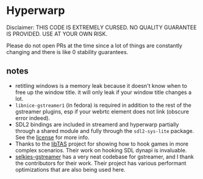 # Hyperwarp
Disclaimer: THIS CODE IS EXTREMELY CURSED. NO QUALITY GUARANTEE IS PROVIDED. USE AT YOUR OWN RISK.

Please do not open PRs at the time since a lot of things are constantly changing and there is like 0 stability guarantees.

## notes
* retitling windows is a memory leak because it doesn't know when to free up the window title. it will only leak if your window title changes a lot.
* `libnice-gstreamer1` (in fedora) is required in addition to the rest of the gstreamer plugins, esp if your webrtc element does not link (obscure error indeed).
* SDL2 bindings are included in streamerd and hyperwarp partially through a shared module and fully through the `sdl2-sys-lite` package. See the [license](https://www.libsdl.org/license.php) for more info.
* Thanks to the [libTAS](https://github.com/clementgallet/libTAS/) project for showing how to hook games in more complex scenarios. Their work on hooking SDL dynapi is invaluable.
* [selkies-gstreamer](https://github.com/selkies-project/selkies-gstreamer) has a very neat codebase for gstreamer, and I thank the contributors for their work. Their project has various performant optimizations that are also being used here.